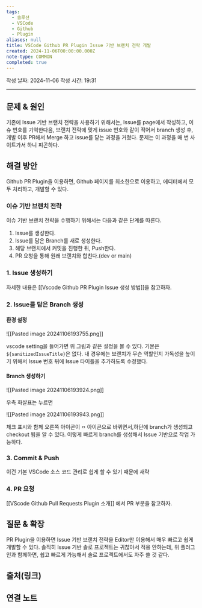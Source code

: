 ```yaml
---
tags:
  - 솔루션
  - VSCode
  - Github
  - Plugin
aliases: null
title: VSCode Github PR Plugin Issue 기반 브랜치 전략 개발
created: 2024-11-06T00:00:00.000Z
note-type: COMMON
completed: true
---
```

작성 날짜: 2024-11-06
작성 시간: 19:31


----

## 문제 & 원인

기존에 Issue 기반 브랜치 전략을 사용하기 위해서는, Issue를 page에서 작성하고, 이슈 번호를 기억한다음, 브랜치 전략에 맞게 issue 번호와 같이 적어서 branch 생성 후, 개발 이후 PR해서 Merge 하고 issue를 닫는 과정을 거쳤다. 문제는 이 과정을 매 번 사이트가서 하니 피곤하다.


## 해결 방안

Github PR Plugin을 이용하면, Github 페이지를 최소한으로 이용하고, 에디터에서 모두 처리하고, 개발할 수 있다.

### 이슈 기반 브랜치 전략

이슈 기반 브랜치 전략을 수행하기 위해서는 다음과 같은 단계를 따른다.

1. Issue를 생성한다.
2. Issue를 담은 Branch를 새로 생성한다.
3. 해당 브랜치에서 커밋을 진행한 뒤, Push한다.
4. PR 요청을 통해 원래 브랜치와 합친다.(dev or main)

### 1. Issue 생성하기

자세한 내용은 [[Vscode Github PR Plugin Issue 생성 방법]]을 참고하자.

### 2. Issue를 담은 Branch 생성

#### 환경 설정

![[Pasted image 20241106193755.png]]

vscode setting을 들어가면 위 그림과 같은 설정을 볼 수 있다. 기본은 `${sanitizedIssueTitle}`은 없다. 내 경우에는 브랜치가 무슨 역할인지 가독성을 높이기 위해서 Issue 번호 뒤에 Issue 타이틀을 추가하도록 수정했다.

#### Branch 생성하기

![[Pasted image 20241106193924.png]]

우측 화살표는 누르면

![[Pasted image 20241106193943.png]]

체크 표시와 함께 오른쪽 아이콘이 `ㅁ` 아이콘으로 바뀌면서,하단에 branch가 생성되고 checkout 됨을 알 수 있다. 이렇게 빠르게 branch를 생성해서 Issue 기반으로 작업 가능하다.

### 3. Commit & Push

이건 기본 VSCode 소스 코드 관리로 쉽게 할 수 있기 때문에 새략

### 4. PR 요청

[[VScode Github Pull Requests Plugin 소개]] 에서 PR 부분을 참고하자.

## 질문 & 확장

PR Plugin을 이용하면 Issue 기반 브랜치 전략을 Editor만 이용해서 매우 빠르고 쉽게 개발할 수 있다. 솔직히 Issue 기반 솔로 프로젝트는 귀찮아서 적용 안하는데, 위 플러그인과 함께하면, 쉽고 빠르게 가능해서 솔로 프로젝트에서도 자주 쓸 것 같다.

## 출처(링크)


## 연결 노트
